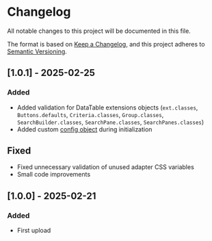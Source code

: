 # Changelog

All notable changes to this project will be documented in this file.

The format is based on [Keep a Changelog](https://keepachangelog.com/en/1.1.0/),
and this project adheres to [Semantic Versioning](https://semver.org/spec/v2.0.0.html).

## [1.0.1] - 2025-02-25

### Added

- Added validation for DataTable extensions objects (`ext.classes`, `Buttons.defaults`, `Criteria.classes`, `Group.classes`, `SearchBuilder.classes`, `SearchPane.classes`, `SearchPanes.classes`)
- Added custom [config object][#config] during initialization

## Fixed

- Fixed unnecessary validation of unused adapter CSS variables
- Small code improvements

## [1.0.0] - 2025-02-21

### Added

- First upload

[#config]: ./structure/config.json